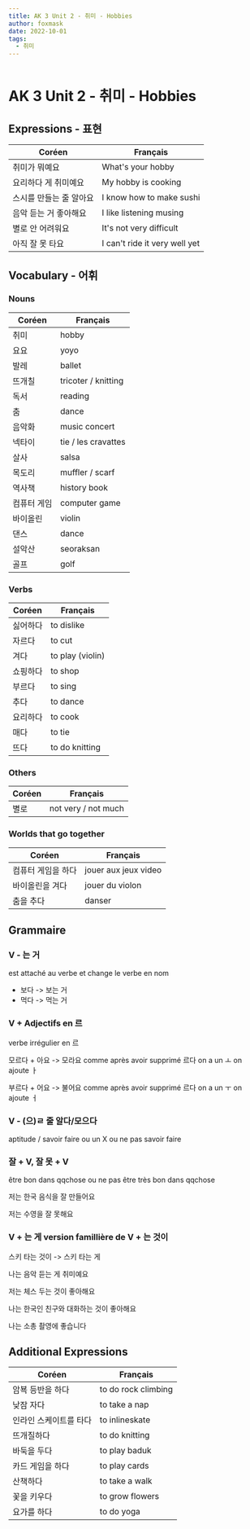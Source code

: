 ```yaml
---
title: AK 3 Unit 2 - 취미 - Hobbies
author: foxmask
date: 2022-10-01
tags:
  - 취미
---
```

```table-of-contents
```

# AK 3 Unit 2 - 취미 - Hobbies

## Expressions - 표현

| Coréen                  | Français                      |
| ----------------------- | ----------------------------- |
| 취미가 뭐예요           | What's your hobby             |
| 요리하다 게 취미예요    | My hobby is cooking           |
| 스시를 만들는 줄 알아요 | I know how to make sushi      |
| 음악 듣는 거 좋아해요   | I like listening musing       |
| 별로 안 어려워요        | It's not very difficult       |
| 아직 잘 못 타요         | I can't ride it very well yet |
## Vocabulary - 어휘

### Nouns

| Coréen | Français            |
| ------ | ------------------- |
| 취미     | hobby               |
| 요요     | yoyo                |
| 발레     | ballet              |
| 뜨개칠    | tricoter / knitting |
| 독서     | reading             |
| 춤      | dance               |
| 음악화    | music concert       |
| 넥타이    | tie / les cravattes |
| 살사     | salsa               |
| 목도리    | muffler / scarf     |
| 역사책    | history book        |
| 컴퓨터 게임 | computer game       |
| 바이올린   | violin              |
| 댄스     | dance               |
| 설악산    | seoraksan           |
| 골프     | golf                |
### Verbs

| Coréen | Français         |
| ------ | ---------------- |
| 싫어하다   | to dislike       |
| 자르다    | to cut           |
| 겨다     | to play (violin) |
| 쇼핑하다   | to shop          |
| 부르다    | to sing          |
| 추다     | to dance         |
| 요리하다   | to cook          |
| 매다     | to tie           |
| 뜨다     | to do knitting   |
### Others

| Coréen | Français            |
| ------ | ------------------- |
| 별로   | not very / not much |
### Worlds that go together

| Coréen             | Français             |
| ------------------ | -------------------- |
| 컴퓨터 게임을 하다 | jouer aux jeux video |
| 바이올린을 겨다    | jouer du violon      |
| 춤을 추다          | danser               |
## Grammaire

### V - 는 거

est attaché au verbe et change le verbe en nom

* 보다 -> 보는 거
* 먹다 -> 먹는 거

### V + Adjectifs en 르

verbe irrégulier en 르

모르다 + 아요 -> 모라요  comme après avoir supprimé 르다 on a un ㅗ on ajoute ㅏ

부르다 + 어요 -> 불어요 comme après avoir supprimé 르다 on a un ㅜ on ajoute ㅓ

### V - (으)ㄹ 줄 알다/모으다 

aptitude / savoir faire ou un X ou ne pas savoir faire

### 잘 + V, 잘 못 + V

être bon dans qqchose ou ne pas être très bon dans qqchose

저는 한국 음식을 잘 만들어요

저는 수영을 잘 못해요

### V + 는 게 version famillière de V + 는 것이

스키 타는 것이 -> 스키 타는 게

나는 음악 듣는 게 취미예요

저는 체스 두는 것이 좋아해요

나는 한국인 친구와 대화하는 것이 좋아해요

나는 소총 촬영에 좋습니다

## Additional Expressions

| Coréen       | Français            |
| ------------ | ------------------- |
| 암뵥 등반을 하다    | to do rock climbing |
| 낮잠 자다        | to take a nap       |
| 인라인 스케이트를 타다 | to inlineskate      |
| 뜨개질하다        | to do knitting      |
| 바둑을 두다       | to play baduk       |
| 카드 게임을 하다    | to play cards       |
| 산책하다         | to take a walk      |
| 꽃을 키우다       | to grow flowers     |
| 요가를 하다       | to do yoga          |
